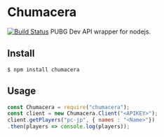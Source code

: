 # Chumacera
[![Build Status](https://travis-ci.org/lm9/chumacera.svg?branch=master)](https://travis-ci.org/lm9/chumacera)
PUBG Dev API wrapper for nodejs.

## Install

```
$ npm install chumacera
```

## Usage
```js
const Chumacera = require("chumacera");
const client = new Chumacera.Client("<APIKEY>");
client.getPlayers("pc-jp", { names : "<Name>"})
.then(players => console.log(players));
```